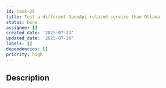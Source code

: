 ```yaml
---
id: task-26
title: Test a different OpenApi-related service than Ollama
status: Done
assignee: []
created_date: '2025-07-23'
updated_date: '2025-07-26'
labels: []
dependencies: []
priority: high
---
```


## Description
